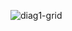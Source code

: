 ![diag1-grid](https://user-images.githubusercontent.com/64742970/173764258-de43ac9a-dd7a-41ff-bf39-67563075d12a.jpeg)
